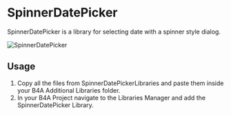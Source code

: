 # SpinnerDatePicker

SpinnerDatePicker is a library for selecting date with a spinner style dialog.

![SpinnerDatePicker](https://i.imgur.com/JX8m1Jv.png)


## Usage
1. Copy all the files from SpinnerDatePickerLibraries and paste them inside your B4A Additional Libraries folder.
2. In your B4A Project navigate to the Libraries Manager and add the SpinnerDatePicker Library.
